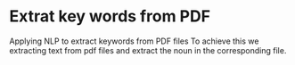 # Extrat key words from PDF
Applying NLP to extract keywords from PDF files
To achieve this we extracting text from pdf files and extract the noun in the corresponding file.
